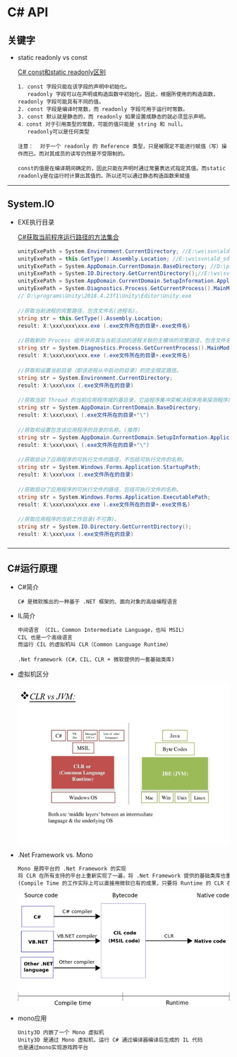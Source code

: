 # C# API

## 关键字



* static readonly vs const

  [C# const和static readonly区别](https://www.cnblogs.com/wangshenhe/archive/2012/05/16/2503831.html)

  ``` text
  1. const 字段只能在该字段的声明中初始化。
     readonly 字段可以在声明或构造函数中初始化。因此，根据所使用的构造函数，readonly 字段可能具有不同的值。
  2. const 字段是编译时常数，而 readonly 字段可用于运行时常数。
  3. const 默认就是静态的，而 readonly 如果设置成静态的就必须显示声明。
  4．const 对于引用类型的常数，可能的值只能是 string 和 null。
     readonly可以是任何类型
     
  注意：  对于一个 readonly 的 Reference 类型，只是被限定不能进行赋值（写）操作而已。而对其成员的读写仍然是不受限制的。
  
  const的值是在编译期间确定的，因此只能在声明时通过常量表达式指定其值。而static readonly是在运行时计算出其值的，所以还可以通过静态构造函数来赋值
  ```

  



---



## System.IO



* EXE执行目录

  [C#获取当前程序运行路径的方法集合](https://www.cnblogs.com/cocoulong/archive/2010/01/30/1660119.html)

  ``` c#
  unityExePath = System.Environment.CurrentDirectory; //E:\ws\svn\ald_sdk\SDK_Projects\Many_Functions_SDK_2018
  unityExePath = this.GetType().Assembly.Location; //E:\ws\svn\ald_sdk\SDK_Projects\Many_Functions_SDK_2018\Library\ScriptAssemblies\Assembly-CSharp-Editor.dll
  unityExePath = System.AppDomain.CurrentDomain.BaseDirectory; //D:\programs\Unity\2018.4.23f1\Unity\Editor
  unityExePath = System.IO.Directory.GetCurrentDirectory();//E:\ws\svn\ald_sdk\SDK_Projects\Many_Functions_SDK_2018
  unityExePath = System.AppDomain.CurrentDomain.SetupInformation.ApplicationBase; //D:\programs\Unity\2018.4.23f1\Unity\Editor
  unityExePath = System.Diagnostics.Process.GetCurrentProcess().MainModule.FileName; 
  // D:\programs\Unity\2018.4.23f1\Unity\Editor\Unity.exe
  
  //获取当前进程的完整路径，包含文件名(进程名)。
  string str = this.GetType().Assembly.Location;
  result: X:\xxx\xxx\xxx.exe (.exe文件所在的目录+.exe文件名)
  
  //获取新的 Process 组件并将其与当前活动的进程关联的主模块的完整路径，包含文件名(进程名)。
  string str = System.Diagnostics.Process.GetCurrentProcess().MainModule.FileName;
  result: X:\xxx\xxx\xxx.exe (.exe文件所在的目录+.exe文件名)
  
  //获取和设置当前目录（即该进程从中启动的目录）的完全限定路径。
  string str = System.Environment.CurrentDirectory;
  result: X:\xxx\xxx (.exe文件所在的目录)
  
  //获取当前 Thread 的当前应用程序域的基目录，它由程序集冲突解决程序用来探测程序集。
  string str = System.AppDomain.CurrentDomain.BaseDirectory;
  result: X:\xxx\xxx\ (.exe文件所在的目录+"\")
  
  //获取和设置包含该应用程序的目录的名称。(推荐)
  string str = System.AppDomain.CurrentDomain.SetupInformation.ApplicationBase;
  result: X:\xxx\xxx\ (.exe文件所在的目录+"\")
  
  //获取启动了应用程序的可执行文件的路径，不包括可执行文件的名称。
  string str = System.Windows.Forms.Application.StartupPath;
  result: X:\xxx\xxx (.exe文件所在的目录)
  
  //获取启动了应用程序的可执行文件的路径，包括可执行文件的名称。
  string str = System.Windows.Forms.Application.ExecutablePath;
  result: X:\xxx\xxx\xxx.exe (.exe文件所在的目录+.exe文件名)
  
  //获取应用程序的当前工作目录(不可靠)。
  string str = System.IO.Directory.GetCurrentDirectory();
  result: X:\xxx\xxx (.exe文件所在的目录)
  ```

  

### 

---





## C#运行原理

* C#简介

  ```
  C# 是微软推出的一种基于 .NET 框架的、面向对象的高级编程语言

* IL简介

  ``` tex
  中间语言 （CIL，Common Intermediate Language，也叫 MSIL）
  CIL 也是一个高级语言
  而运行 CIL 的虚拟机叫 CLR（Common Language Runtime）
  
  .Net framework (C#、CIL、CLR + 微软提供的一套基础类库)
  ```

* 虚拟机区分

  ![](https://raw.githubusercontent.com/MJX1010/PicGoRepo/main/img/20210717105506.jpg)

* .Net Framework vs. Mono

  ``` tex
  Mono 是跨平台的 .Net Framework 的实现
  将 CLR 在所有支持的平台上重新实现了一遍，将 .Net Framework 提供的基础类库也重新实现了一遍
  (Compile Time 的工作实际上可以直接用微软已有的成果，只要将 Runtime 的 CLR 在其他平台实现，这个工作量不仅大，而且需要保证兼容)
  ```

  ![](https://raw.githubusercontent.com/MJX1010/PicGoRepo/main/img/20210717105812.png)

* mono应用

  ``` tex
  Unity3D 内嵌了一个 Mono 虚拟机
  Unity3D 是通过 Mono 虚拟机，运行 C# 通过编译器编译后生成的 IL 代码
  也是通过mono实现游戏跨平台
  ```

  